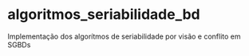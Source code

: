 # algoritmos_seriabilidade_bd
Implementação dos algorítmos de seriabilidade por visão e conflito em SGBDs
